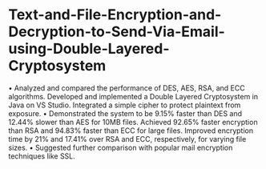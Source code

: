 # Text-and-File-Encryption-and-Decryption-to-Send-Via-Email-using-Double-Layered-Cryptosystem

•	Analyzed and compared the performance of DES, AES, RSA, and ECC algorithms. Developed and implemented a Double Layered Cryptosystem in Java on VS Studio. Integrated a simple cipher to protect plaintext from exposure.
•	Demonstrated the system to be 9.15% faster than DES and 12.44% slower than AES for 10MB files. Achieved 92.65% faster encryption than RSA and 94.83% faster than ECC for large files. Improved encryption time by 21% and 17.41% over RSA and ECC, respectively, for varying file sizes.
•	Suggested further comparison with popular mail encryption techniques like SSL.

